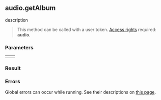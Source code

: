 ## audio.getAlbum

description

> This method can be called with a user token. [Access rights](https://vk.com/dev/permissions) required: **audio**.

### Parameters

<table>
  <tr>
    <td>
    </td>
    <td>
    </td>
  </tr>
</table>

### Result

### Errors

Global errors can occur while running. See their descriptions on [this page](https://vk.com/dev/errors).